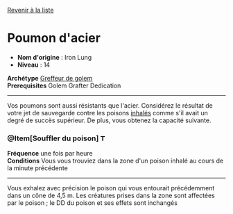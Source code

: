 [Revenir à la liste](list.md)

# Poumon d'acier

 * **Nom d'origine** : Iron Lung
 * **Niveau** : 14


<p><span id="ctl00_MainContent_DetailedOutput"><strong>Archétype</strong> <u><a href="https://2e.aonprd.com/Archetypes.aspx?ID=39">Greffeur de golem</a></u><br><strong>Prerequisites</strong> Golem Grafter Dedication<br></span></p>
<hr>
<p>Vos poumons sont aussi résistants que l'acier. Considérez le résultat de votre jet de sauvegarde contre les poisons <a style="text-decoration: underline;" href="https://2e.aonprd.com/Traits.aspx?ID=96">inhalés</a> comme s'il avait un degré de succès supérieur. De plus, vous obtenez la capacité suivante.</p>
<h3 class="title">@Item[Souffler du poison] <img style="height: 15px;" src="https://2e.aonprd.com/Images/Actions/TwoActions.png" alt="Two Actions"></h3>
<p><strong>Fréquence</strong> une fois par heure<br><strong>Conditions</strong> Vous vous trouviez dans la zone d'un poison inhalé au cours de la minute précédente</p>
<hr>
<p>Vous exhalez avec précision le poison qui vous entourait précédemment dans un cône de 4,5 m. Les créatures prises dans la zone sont affectées par le poison ; le DD du poison et ses effets sont inchangés</p>